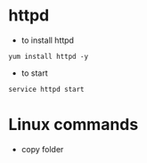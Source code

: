 # httpd

* to install httpd

`
yum install httpd -y
`

* to start

`
service httpd start
`

# Linux commands

* copy folder
